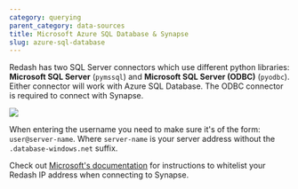 ```yaml
---
category: querying
parent_category: data-sources
title: Microsoft Azure SQL Database & Synapse
slug: azure-sql-database
---
```


Redash has two SQL Server connectors which use different python libraries: **Microsoft SQL Server** (`pymssql`) and **Microsoft SQL Server (ODBC)** (`pyodbc`). Either connector will work with Azure SQL Database. The ODBC connector is required to connect with Synapse.

![](/assets/images/docs/gitbook/mssql-ds-choice.png)

When entering the username you need to make sure it's of the form: `user@server-name`. Where `server-name` is your server address without the `.database-windows.net` suffix.

Check out [Microsoft's documentation](https://docs.microsoft.com/en-us/azure/synapse-analytics/sql-data-warehouse/create-data-warehouse-portal#create-a-server-level-firewall-rule) for instructions to whitelist your Redash IP address when connecting to Synapse.
